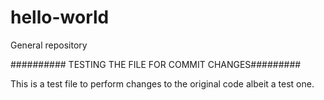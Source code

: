 # hello-world
General repository


########## TESTING THE FILE FOR COMMIT CHANGES#########

This is a test file to perform changes to the original code albeit a test one.
